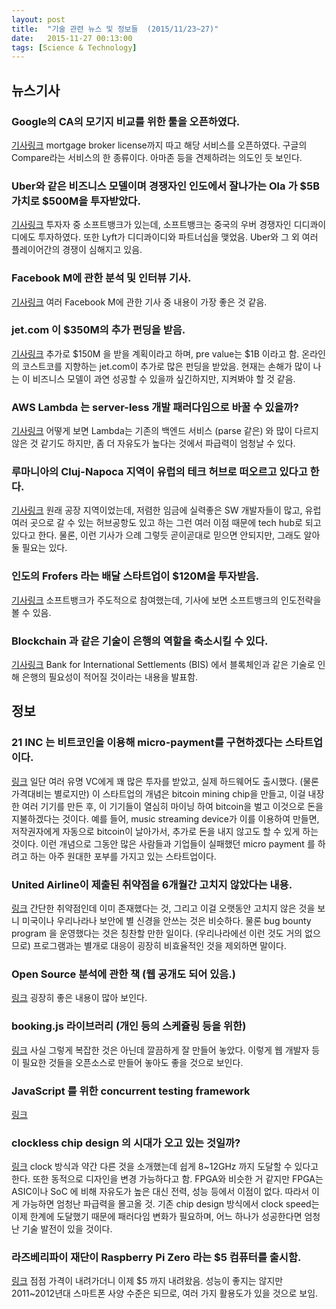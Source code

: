 ```yaml
---
layout: post
title:  "기술 관련 뉴스 및 정보들  (2015/11/23~27)"
date:   2015-11-27 00:13:00
tags: [Science & Technology]
---
```


## 뉴스기사 

### Google의 CA의 모기지 비교를 위한 툴을 오픈하였다.
[기사링크](http://techcrunch.com/2015/11/23/google-launches-mortgage-shopping-tool-in-california-more-states-coming-soon/)
mortgage broker license까지 따고 해당 서비스를 오픈하였다. 구글의 Compare라는 서비스의 한 종류이다. 아마존 등을 견제하려는 의도인 듯 보인다.

### Uber와 같은 비즈니스 모델이며 경쟁자인 인도에서 잘나가는 Ola 가 $5B 가치로 $500M을 투자받았다.
[기사링크](http://techcrunch.com/2015/11/17/ola-the-company-beating-uber-in-india-lands-500m-in-fresh-investment)
투자자 중 소프트뱅크가 있는데, 소프트뱅크는 중국의 우버 경쟁자인 디디콰이디에도 투자하였다. 또한 Lyft가 디디콰이디와 파트너십을 맺었음. Uber와 그 외 여러 플레이어간의 경쟁이 심해지고 있음.

### Facebook M에 관한 분석 및 인터뷰 기사.
[기사링크](http://www.buzzfeed.com/alexkantrowitz/time-to-meet-the-wizard-facebooks-messenger-head-pulls-back)
여러 Facebook M에 관한 기사 중 내용이 가장 좋은 것 같음.

### jet.com 이 $350M의 추가 펀딩을 받음.
[기사링크](http://recode.net/2015/11/24/jet-lands-350-million-in-funding-with-potential-for-150-million-more/)
추가로 $150M 을 받을 계획이라고 하며, pre value는 $1B 이라고 함. 온라인의 코스트코를 지향하는 jet.com이 추가로 많은 펀딩을 받았음. 현재는 손해가 많이 나는 이 비즈니스 모델이 과연 성공할 수 있을까 싶긴하지만, 지켜봐야 할 것 같음.

### AWS Lambda 는 server-less 개발 패러다임으로 바꿀 수 있을까?
[기사링크](http://techcrunch.com/2015/11/24/aws-lamda-makes-serverless-applications-a-reality)
어떻게 보면 Lambda는 기존의 백엔드 서비스 (parse 같은) 와 많이 다르지 않은 것 같기도 하지만, 좀 더 자유도가 높다는 것에서 파급력이 엄청날 수 있다.

### 루마니아의 Cluj-Napoca 지역이 유럽의 테크 허브로 떠오르고 있다고 한다.
[기사링크](http://www.zdnet.com/article/skilled-devs-low-costs-no-surprise-this-second-city-has-a-booming-startup-scene/)
원래 공장 지역이었는데, 저렴한 임금에 실력좋은 SW 개발자들이 많고, 유럽 여러 곳으로 갈 수 있는 허브공항도 있고 하는 그런 여러 이점 때문에 tech hub로 되고 있다고 한다. 물론, 이런 기사가 으례 그렇듯 곧이곧대로 믿으면 안되지만, 그래도 알아 둘 필요는 있다.

### 인도의 Frofers 라는 배달 스타트업이 $120M을 투자받음.
[기사링크](http://timesofindia.indiatimes.com/tech/tech-news/SoftBank-leads-Rs-780-crore-funding-in-Grofers/articleshow/49928568.cms)
소프트뱅크가 주도적으로 참여했는데, 기사에 보면 소프트뱅크의 인도전략을 볼 수 있음.

### Blockchain 과 같은 기술이 은행의 역할을 축소시킬 수 있다.
[기사링크](http://in.reuters.com/article/2015/11/23/global-banking-blockchain-idINKBN0TC28720151123)
Bank for International Settlements (BIS) 에서 블록체인과 같은 기술로 인해 은행의 필요성이 적어질 것이라는 내용을 발표함.



## 정보

### 21 INC 는 비트코인을 이용해 micro-payment를 구현하겠다는 스타트업이다.
[링크](https://21.co/)
일단 여러 유명 VC에게 꽤 많은 투자를 받았고, 실제 하드웨어도 출시했다. (물론 가격대비는 별로지만) 이 스타트업의 개념은 bitcoin mining chip을 만들고, 이걸 내장한 여러 기기를 만든 후, 이 기기들이 열심히 마이닝 하여 bitcoin을 벌고 이것으로 돈을 지불하겠다는 것이다. 예를 들어, music streaming device가 이를 이용하여 만들면, 저작권자에게 자동으로 bitcoin이 날아가서, 추가로 돈을 내지 않고도 할 수 있게 하는 것이다. 이런 개념으로 그동안 많은 사람들과 기업들이 실패했던 micro payment 를 하려고 하는 아주 원대한 포부를 가지고 있는 스타트업이다.

### United Airline이 제출된 취약점을 6개월간 고치지 않았다는 내용.
[링크](http://randywestergren.com/united-airlines-bug-bounty-an-experience-in-reporting-a-serious-vulnerability/)
간단한 취약점인데 이미 존재했다는 것, 그리고 이걸 오랫동안 고치지 않은 것을 보니 미국이나 우리나라나 보안에 별 신경을 안쓰는 것은 비슷하다. 물론 bug bounty program 을 운영했다는 것은 칭찬할 만한 일이다. (우리나라에선 이런 것도 거의 없으므로) 프로그램과는 별개로 대응이 굉장히 비효율적인 것을 제외하면 말이다.

### Open Source 분석에 관한 책 (웹 공개도 되어 있음.)
[링크](http://www.aosabook.org/en/index.html)
굉장히 좋은 내용이 많아 보인다.

### booking.js 라이브러리 (개인 등의 스케쥴링 등을 위한)
[링크](http://booking.timekit.io/)
사실 그렇게 복잡한 것은 아닌데 깔끔하게 잘 만들어 놓았다. 이렇게 웹 개발자 등이 필요한 것들을 오픈소스로 만들어 놓아도 좋을 것으로 보인다.

### JavaScript 를 위한 concurrent testing framework
[링크](https://github.com/sindresorhus/ava)

### clockless chip design 의 시대가 오고 있는 것일까?
[링크](https://www.semiwiki.com/forum/content/5196-maybe-clockless-chip-designs-time-has-come.html)
clock 방식과 약간 다른 것을 소개했는데 쉽게 8~12GHz 까지 도달할 수 있다고 한다. 또한 동적으로 디자인을 변경 가능하다고 함. FPGA와 비슷한 거 같지만 FPGA는 ASIC이나 SoC 에 비해 자유도가 높은 대신 전력, 성능 등에서 이점이 없다. 따라서 이게 가능하면 엄청난 파급력을 몰고올 것. 기존 chip design 방식에서 clock speed는 이제 한계에 도달했기 때문에 패러다임 변화가 필요하며, 어느 하나가 성공한다면 엄청난 기술 발전이 있을 것이다.	

### 라즈베리파이 재단이 Raspberry Pi Zero 라는 $5 컴퓨터를 출시함.
[링크](https://www.raspberrypi.org/blog/raspberry-pi-zero/)
점점 가격이 내려가더니 이제 $5 까지 내려왔음. 성능이 좋지는 않지만 2011~2012년대 스마트폰 사양 수준은 되므로, 여러 가지 활용도가 있을 것으로 보임.
